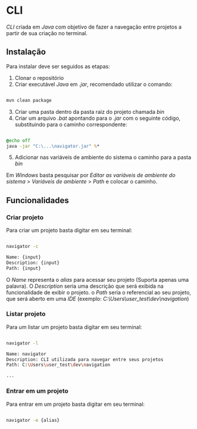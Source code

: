 # CLI

*CLI* criada em *Java* com objetivo de fazer a navegação entre projetos a partir de sua criação no terminal.

## Instalação

Para instalar deve ser seguidos as etapas:

1. Clonar o repositório
2. Criar executável *Java* em *.jar*, recomendado utilizar o comando:

```bash

mvn clean package

```

3. Criar uma pasta dentro da pasta raiz do projeto chamada *bin*
4. Criar um arquivo *.bat* apontando para o *.jar* com o seguinte código, substituindo para o caminho correspondente:

```bat

@echo off
java -jar "C:\...\navigator.jar" %*

```

5. Adicionar nas variáveis de ambiente do sistema o caminho para a pasta *bin*

Em *Windows* basta pesquisar por *Editar as variáveis de ambiente do sistema* > *Variáveis de ambiente* > *Path* e colocar o caminho.


## Funcionalidades

### Criar projeto

Para criar um projeto basta digitar em seu terminal:

```bash

navigator -c

Name: {input}
Description: {input}
Path: {input}

```

O *Name* representa o *alias* para acessar seu projeto (Suporta apenas uma palavra).
O *Description* seria uma descrição que será exibida na funcionalidade de exibir o projeto.
o *Path* seria o referencial ao seu projeto, que será aberto em uma *IDE* (exemplo: *C:\Users\user_test\dev\navigation*)

### Listar projeto

Para um listar um projeto basta digitar em seu terminal:

```bash

navigator -l

Name: navigator
Description: CLI utilizada para navegar entre seus projetos
Path: C:\Users\user_test\dev\navigation

...

```

### Entrar em um projeto

Para entrar em um projeto basta digitar em seu terminal:

```bash

navigator -e {alias}

```
